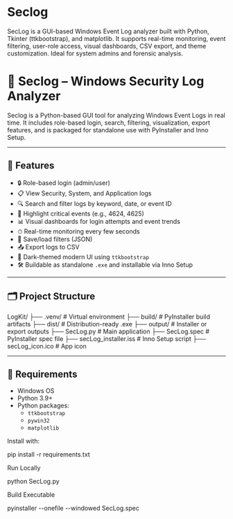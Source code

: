 # Seclog
SecLog is a GUI-based Windows Event Log analyzer built with Python, Tkinter (ttkbootstrap), and matplotlib. It supports real-time monitoring, event filtering, user-role access, visual dashboards, CSV export, and theme customization. Ideal for system admins and forensic analysis.

# 🔐 Seclog – Windows Security Log Analyzer

Seclog is a Python-based GUI tool for analyzing Windows Event Logs in real time. It includes role-based login, search, filtering, visualization, export features, and is packaged for standalone use with PyInstaller and Inno Setup.

---

## 🚀 Features

- 🔒 Role-based login (admin/user)
- 📋 View Security, System, and Application logs
- 🔍 Search and filter logs by keyword, date, or event ID
- 🧠 Highlight critical events (e.g., 4624, 4625)
- 📊 Visual dashboards for login attempts and event trends
- ⏱ Real-time monitoring every few seconds
- 💾 Save/load filters (JSON)
- 📤 Export logs to CSV
- 🎨 Dark-themed modern UI using `ttkbootstrap`
- 🛠 Buildable as standalone `.exe` and installable via Inno Setup

---

## 🗂 Project Structure
LogKit/
├── .venv/ # Virtual environment
├── build/ # PyInstaller build artifacts
├── dist/ # Distribution-ready .exe
├── output/ # Installer or export outputs
├── SecLog.py # Main application
├── SecLog.spec # PyInstaller spec file
├── secLog_installer.iss # Inno Setup script
├── secLog_icon.ico # App icon


---

## 🧰 Requirements

- Windows OS
- Python 3.9+
- Python packages:
  - `ttkbootstrap`
  - `pywin32`
  - `matplotlib`

Install with:


pip install -r requirements.txt

Run Locally
 
python SecLog.py


Build Executable

pyinstaller --onefile --windowed SecLog.spec

